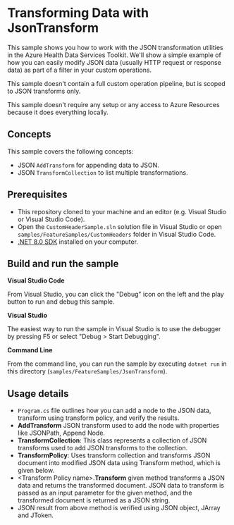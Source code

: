 # Transforming Data with JsonTransform

This sample shows you how to work with the JSON transformation utilities in the Azure Health Data Services Toolkit. We'll show a simple example of how you can easily modify JSON data (usually HTTP request or response data) as part of a filter in your custom operations.

This sample doesn't contain a full custom operation pipeline, but is scoped to JSON transforms only.

This sample doesn't require any setup or any access to Azure Resources because it does everything locally.

## Concepts

This sample covers the following concepts:

- JSON `AddTransform` for appending data to JSON.
- JSON `TransformCollection` to list multiple transformations.

## Prerequisites

- This repository cloned to your machine and an editor (e.g. Visual Studio or Visual Studio Code).
- Open the `CustomHeaderSample.sln` solution file in Visual Studio or open `samples/FeatureSamples/CustomHeaders` folder in Visual Studio Code.
- [.NET 8.0 SDK](https://dotnet.microsoft.com/download) installed on your computer.

## Build and run the sample

**Visual Studio Code**

From Visual Studio, you can click the "Debug" icon on the left and the play button to run and debug this sample.

**Visual Studio**

The easiest way to run the sample in Visual Studio is to use the debugger by pressing F5 or select "Debug > Start Debugging".

**Command Line**

From the command line, you can run the sample by executing `dotnet run` in this directory (`samples/FeatureSamples/JsonTransform`).

## Usage details 

- `Program.cs` file outlines how you can add a node to the JSON data, transform using transform policy, and verify the results.
- **AddTransform** JSON transform used to add the node with properties like JSONPath, Append Node. 
- **TransformCollection**: This class represents a collection of JSON transforms used to add JSON transforms to the collection.  
- **TransformPolicy**: Uses transform collection and transforms JSON document into modified JSON data using Transform method, which is given below.
- \<Transform Policy name\>.**Transform** given method transforms a JSON data and returns the transformed document. JSON data to transform is passed as an input parameter for the given method, and the transformed document is returned as a JSON string.
- JSON result from above method is verified using JSON object, JArray and JToken.